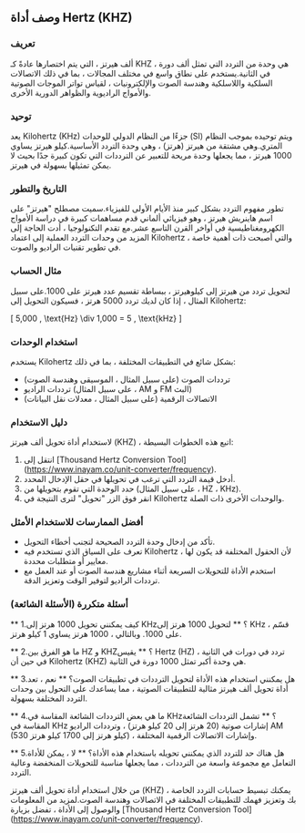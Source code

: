 ## وصف أداة Hertz (KHZ)

### تعريف
ألف هيرتز ، التي يتم اختصارها عادةً كـ KHZ ، هي وحدة من التردد التي تمثل ألف دورة في الثانية.يستخدم على نطاق واسع في مختلف المجالات ، بما في ذلك الاتصالات السلكية واللاسلكية وهندسة الصوت والإلكترونيات ، لقياس تواتر الموجات الصوتية والأمواج الراديوية والظواهر الدورية الأخرى.

### توحيد
يعد Kilohertz (KHz) جزءًا من النظام الدولي للوحدات (SI) ويتم توحيده بموجب النظام المتري.وهي مشتقة من هيرتز (هرتز) ، وهي وحدة التردد الأساسية.كيلو هيرتز يساوي 1000 هيرتز ، مما يجعلها وحدة مريحة للتعبير عن الترددات التي تكون كبيرة جدًا بحيث لا يمكن تمثيلها بسهولة في هيرتز.

### التاريخ والتطور
تطور مفهوم التردد بشكل كبير منذ الأيام الأولى للفيزياء.سميت مصطلح "هيرتز" على اسم هاينريش هيرتز ، وهو فيزيائي ألماني قدم مساهمات كبيرة في دراسة الأمواج الكهرومغناطيسية في أواخر القرن التاسع عشر.مع تقدم التكنولوجيا ، أدت الحاجة إلى المزيد من وحدات التردد العملية إلى اعتماد Kilohertz ، والتي أصبحت ذات أهمية خاصة في تطوير تقنيات الراديو والصوت.

### مثال الحساب
لتحويل تردد من هيرتز إلى كيلوهيرتز ، ببساطة تقسيم عدد هيرتز على 1000.على سبيل المثال ، إذا كان لديك تردد 5000 هرتز ، فسيكون التحويل إلى Kilohertz:

\[ 5,000 \, \text{Hz} \div 1,000 = 5 \, \text{kHz} \]

### استخدام الوحدات
يستخدم Kilohertz بشكل شائع في التطبيقات المختلفة ، بما في ذلك:
- ترددات الصوت (على سبيل المثال ، الموسيقى وهندسة الصوت)
- ترددات الراديو (على سبيل المثال ، AM و FM البث)
- الاتصالات الرقمية (على سبيل المثال ، معدلات نقل البيانات)

### دليل الاستخدام
لاستخدام أداة تحويل ألف هيرتز (KHZ) ، اتبع هذه الخطوات البسيطة:
1. انتقل إلى [Thousand Hertz Conversion Tool] (https://www.inayam.co/unit-converter/frequency).
2. أدخل قيمة التردد التي ترغب في تحويلها في حقل الإدخال المحدد.
3. حدد الوحدة التي تقوم بتحويلها من (على سبيل المثال ، HZ ، KHz).
4. انقر فوق الزر "تحويل" لترى النتيجة في Kilohertz والوحدات الأخرى ذات الصلة.

### أفضل الممارسات للاستخدام الأمثل
- تأكد من إدخال وحدة التردد الصحيحة لتجنب أخطاء التحويل.
- تعرف على السياق الذي تستخدم فيه Kilohertz ، لأن الحقول المختلفة قد يكون لها معايير أو متطلبات محددة.
- استخدم الأداة للتحويلات السريعة أثناء مشاريع هندسة الصوت أو عند العمل مع ترددات الراديو لتوفير الوقت وتعزيز الدقة.

### أسئلة متكررة (الأسئلة الشائعة)

** 1.كيف يمكنني تحويل 1000 هرتز إلى KHz؟ **
لتحويل 1000 هرتز إلى KHz ، قسّم على 1000. وبالتالي ، 1000 هرتز يساوي 1 كيلو هرتز.

** 2.ما هو الفرق بين HZ و KHZ؟ **
يقيس Hertz (HZ) تردد في دورات في الثانية ، في حين أن Kilohertz (KHZ) هي وحدة أكبر تمثل 1000 دورة في الثانية.

** 3.هل يمكنني استخدام هذه الأداة لتحويل الترددات في تطبيقات الصوت؟ **
نعم ، تعد أداة تحويل ألف هيرتز مثالية للتطبيقات الصوتية ، مما يساعدك على التحول بين وحدات التردد المختلفة بسهولة.

** 4.ما هي بعض الترددات الشائعة المقاسة في KHz؟ **
تشمل الترددات الشائعة المقاسة في KHz إشارات صوتية (20 هرتز إلى 20 كيلو هرتز) ، وترددات الراديو AM (530 كيلو هرتز إلى 1700 كيلو هرتز) ، وإشارات الاتصالات الرقمية المختلفة.

** 5.هل هناك حد للتردد الذي يمكنني تحويله باستخدام هذه الأداة؟ **
لا ، يمكن للأداة التعامل مع مجموعة واسعة من الترددات ، مما يجعلها مناسبة للتحويلات المنخفضة وعالية التردد.

من خلال استخدام أداة تحويل ألف هيرتز (KHZ) ، يمكنك تبسيط حسابات التردد الخاصة بك وتعزيز فهمك للتطبيقات المختلفة في الاتصالات وهندسة الصوت.لمزيد من المعلومات والوصول إلى الأداة ، تفضل بزيارة [Thousand Hertz Conversion Tool] (https://www.inayam.co/unit-converter/frequency).